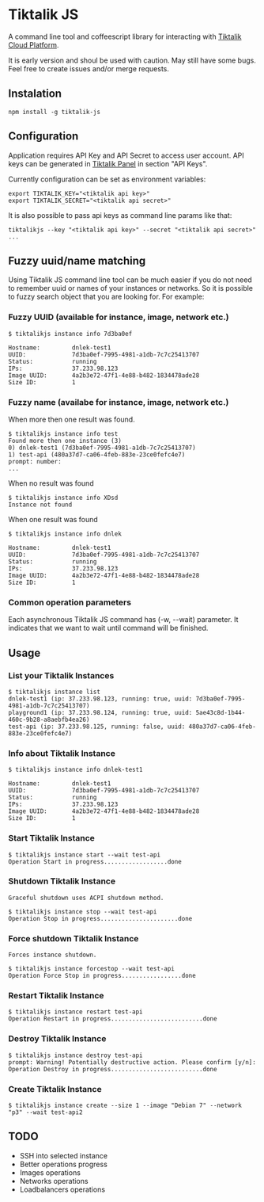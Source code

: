 Tiktalik JS
===========

A command line tool and coffeescript library for interacting with [Tiktalik Cloud Platform](http://tiktalik.com).

It is early version and shoul be used with caution. May still have some bugs.
Feel free to create issues and/or merge requests.

## Instalation

    npm install -g tiktalik-js

## Configuration

Application requires API Key and API Secret to access user account.
API keys can be generated in [Tiktalik Panel](http://tiktalik/panel) in section "API Keys".

Currently configuration can be set as environment variables:

    export TIKTALIK_KEY="<tiktalik api key>"
    export TIKTALIK_SECRET="<tiktalik api secret>"

It is also possible to pass api keys as command line params like that:

    tiktalikjs --key "<tiktalik api key>" --secret "<tiktalik api secret>" ...

## Fuzzy uuid/name matching

Using Tiktalik JS command line tool can be much easier if you do not need to remember uuid or names of your instances or networks. So it is possible to fuzzy search object that you are looking for.
For example:

### Fuzzy UUID (available for instance, image, network etc.)

    $ tiktalikjs instance info 7d3ba0ef

    Hostname:         dnlek-test1
    UUID:             7d3ba0ef-7995-4981-a1db-7c7c25413707
    Status:           running
    IPs:              37.233.98.123
    Image UUID:       4a2b3e72-47f1-4e88-b482-1834478ade28
    Size ID:          1

### Fuzzy name (availabe for instance, image, network etc.)

When more then one result was found.    

    $ tiktalikjs instance info test
    Found more then one instance (3)
    0) dnlek-test1 (7d3ba0ef-7995-4981-a1db-7c7c25413707)
    1) test-api (480a37d7-ca06-4feb-883e-23ce0fefc4e7)
    prompt: number:  
    ...

When no result was found

    $ tiktalikjs instance info XDsd
    Instance not found

When one result was found

    $ tiktalikjs instance info dnlek

    Hostname:         dnlek-test1
    UUID:             7d3ba0ef-7995-4981-a1db-7c7c25413707
    Status:           running
    IPs:              37.233.98.123
    Image UUID:       4a2b3e72-47f1-4e88-b482-1834478ade28
    Size ID:          1


### Common operation parameters

Each asynchronous Tiktalik JS command has (-w, --wait) parameter. It indicates that we want to wait until command will be finished.

## Usage

### List your Tiktalik Instances

    $ tiktalikjs instance list
    dnlek-test1 (ip: 37.233.98.123, running: true, uuid: 7d3ba0ef-7995-4981-a1db-7c7c25413707)
    playground1 (ip: 37.233.98.124, running: true, uuid: 5ae43c8d-1b44-460c-9b28-a8aebfb4ea26)
    test-api (ip: 37.233.98.125, running: false, uuid: 480a37d7-ca06-4feb-883e-23ce0fefc4e7)

### Info about Tiktalik Instance

    $ tiktalikjs instance info dnlek-test1

    Hostname:         dnlek-test1
    UUID:             7d3ba0ef-7995-4981-a1db-7c7c25413707
    Status:           running
    IPs:              37.233.98.123
    Image UUID:       4a2b3e72-47f1-4e88-b482-1834478ade28
    Size ID:          1

### Start Tiktalik Instance

    $ tiktalikjs instance start --wait test-api
    Operation Start in progress..................done    

### Shutdown Tiktalik Instance

    Graceful shutdown uses ACPI shutdown method.

    $ tiktalikjs instance stop --wait test-api
    Operation Stop in progress......................done

### Force shutdown Tiktalik Instance

    Forces instance shutdown.

    $ tiktalikjs instance forcestop --wait test-api
    Operation Force Stop in progress.................done

### Restart Tiktalik Instance

    $ tiktalikjs instance restart test-api
    Operation Restart in progress..........................done

### Destroy Tiktalik Instance

    $ tiktalikjs instance destroy test-api
    prompt: Warning! Potentially destructive action. Please confirm [y/n]:
    Operation Destroy in progress..........................done

### Create Tiktalik Instance

    $ tiktalikjs instance create --size 1 --image "Debian 7" --network "p3" --wait test-api2


## TODO

 * SSH into selected instance
 * Better operations progress
 * Images operations
 * Networks operations
 * Loadbalancers operations